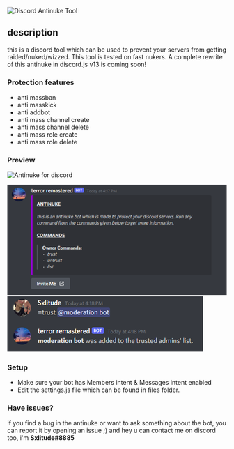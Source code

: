![Discord Antinuke Tool](https://cdn.discordapp.com/attachments/935796428775755776/937000111702179880/unknown.png)
## description
this is a discord tool which can be used to prevent your servers from getting raided/nuked/wizzed. This tool is tested on fast nukers. A complete rewrite of this antinuke in discord.js v13 is coming soon!

### Protection features
- anti massban
- anti masskick
- anti addbot
- anti mass channel create
- anti mass channel delete
- anti mass role create
- anti mass role delete

### Preview
![Antinuke for discord](https://cdn.discordapp.com/attachments/920300703598116904/958315729998991401/unknown.png)

![image](image_2.png)
![image](image_3.png)

### Setup
- Make sure your bot has Members intent & Messages intent enabled
- Edit the settings.js file which can be found in files folder.

### Have issues?
if you find a bug in the antinuke or want to ask something about the bot, you can report it by opening an issue ;)
and hey u can contact me on discord too, i'm **Sxlitude#8885**
